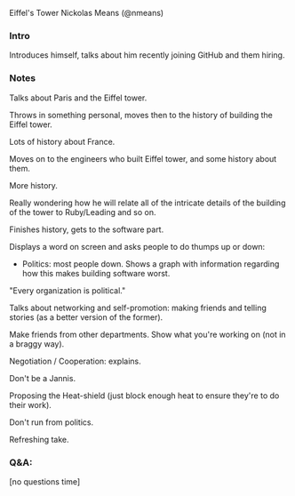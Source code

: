 Eiffel's Tower
Nickolas Means (@nmeans)

### Intro

Introduces himself, talks about him recently joining GitHub and them hiring.

### Notes

Talks about Paris and the Eiffel tower.

Throws in something personal, moves then to the history of building the Eiffel tower.

Lots of history about France.

Moves on to the engineers who built Eiffel tower, and some history about them.

More history.

Really wondering how he will relate all of the intricate details of the building of the tower to Ruby/Leading and so on.

Finishes history, gets to the software part.

Displays a word on screen and asks people to do thumps up or down:

- Politics: most people down. Shows a graph with information regarding how this makes building software worst.

"Every organization is political."

Talks about networking and self-promotion: making friends and telling stories (as a better version of the former).

Make friends from other departments.
Show what you're working on (not in a braggy way).

Negotiation / Cooperation: explains.

Don't be a Jannis.

Proposing the Heat-shield (just block enough heat to ensure they're to do their work).

Don't run from politics.

Refreshing take.

### Q&A:

[no questions time]
